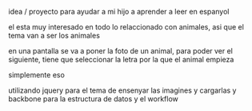 idea / proyecto para ayudar a mi hijo a aprender a leer en espanyol

el esta muy interesado en todo lo relaccionado con animales, asi que el tema van a ser los animales

en una pantalla se va a poner la foto de un animal, para poder ver el siguiente, tiene que seleccionar
la letra por la que el animal empieza

simplemente eso


utilizando jquery para el tema de ensenyar las imagines y cargarlas y backbone para la estructura de datos y el workflow